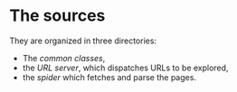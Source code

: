 # The sources

They are organized in three directories:
- The *common classes*,
- the *URL server*, which dispatches URLs to be explored,
- the *spider* which fetches and parse the pages.
